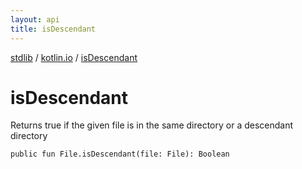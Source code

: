 ```yaml
---
layout: api
title: isDescendant
---
```

[stdlib](../index.md) / [kotlin.io](index.md) / [isDescendant](isDescendant.md)

# isDescendant
Returns true if the given file is in the same directory or a descendant directory
```
public fun File.isDescendant(file: File): Boolean
```
